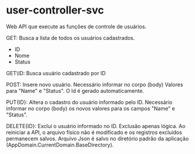 # user-controller-svc

Web API que execute as funções de controle de usuários.

GET: Busca a lista de todos os usuários cadastrados.
- ID 
- Nome
- Status

GET\ID: Busca usuário cadastrado por ID

POST: Insere novo usuário. Necessário informar no corpo (body) Valores para "Name" e "Status". 
O Id é gerado automaticamente.

PUT\{ID}: Altera o cadastro do usuário informado pelo ID.
Necessário informar no corpo (body) os novos valores para os campos "Name" e "Status". 
    
DELETE\{ID}: Exclui o usuário informado no ID. Exclusão apenas lógica. Ao reiniciar a API, o arquivo físico não é modificado e os registros excluídos permanecem salvos.
Arquivo Json é salvo no diretório padrão da aplicação (AppDomain.CurrentDomain.BaseDirectory).
